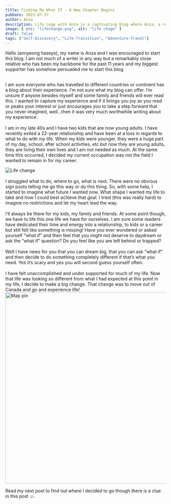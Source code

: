 ```yaml
---
title: Finding My What If - A New Chapter Begins
pubDate: 2023-07-17
author: Anza
description: Life Leap with Anza is a captivating blog where Anza, a recently single mom in her late 40s, explores her newfound freedom and quests for self-discovery. After exiting a 22-year relationship and with her kids grown up, she embarks on a journey to redefine her life and seize her 'what ifs.' Join her as she navigates her extraordinary adventures, personal growth, and the trials and triumphs of starting anew, told with honesty, warmth, and a dash of humor. Will her experiences inspire you to ask your own "what if?" Follow along to find out.
image: { src: "lifechange.png", alt: "life chage" }
draft: false
tags: ["Self-Discovery", "Life-Transition", "Adventure-Travel"]
---
```


Hello (annyeong haseyo), my name is Anza and I was encouraged to start this blog. I am not much of a writer in any way but a remarkably close relative who has been my backbone for the past 11 years and my biggest supporter has somehow persuaded me to start this blog.
<br />
<br />

I am sure everyone who has travelled to different countries or continent has a blog about their experience. I’m not sure what my blog can offer. I’m unsure if anyone besides myself and some family and friends will ever read this. I wanted to capture my experience and if it brings you joy as you read or peaks your interest or just encourages you to take a step forward that you never imagined, well…then it was very much worthwhile writing about my experience.
<br />
<br />
I am in my late 40s and I have two kids that are now young adults. I have recently exited a 22-year relationship and have been at a loss in regards to what to do with my life. When my kids were younger, they were a huge part of my day, school, after school activities, etc but now they are young adults, they are living their own lives and I am not needed as much. At the same time this occurred, I decided my current occupation was not the field I wanted to remain in for my career.

<img class=" lg:w-80 lg:float-left lg:mr-6" src="/lifechange.png" alt="Life change" />
<br />
<br />
I struggled what to do, where to go, what is next. There were no obvious sign posts telling me go this way or do this thing. So, with some help, I started to imagine what future I wanted now. What shape I wanted my life to take and how I could best achieve that goal. I tried (this was really hard) to imagine no restrictions and let my heart lead the way.
<br />
<br />
I’ll always be there for my kids, my family and friends. At some point though, we have to life this one life we have for ourselves.
I am sure some readers have dedicated their time and energy into a relationship, to kids or a career but still felt like something is missing!
Have you ever wondered or asked yourself "what if" and then feel that you might not deserve to daydream or ask the “what if” question?
Do you feel like you are left behind or trapped?
<br />
<br />
Well I have news for you that you can dream big, that you can ask “what if” and then decide to do something completely different if that’s what you need. Yes it’s scary and yes you will second guess yourself often.
<br />
<br />
I have felt unaccomplished and under supported for much of my life. Now that life was looking so different from what I had expected at this point in my life, I decide to make a big change. That change was to move out of Canada and go and experience life!

<img style="width:600px" src="/mappin.png" alt="Map pin" />

Read my next post to find out where I decided to go though there is a clue in this post ☺.
